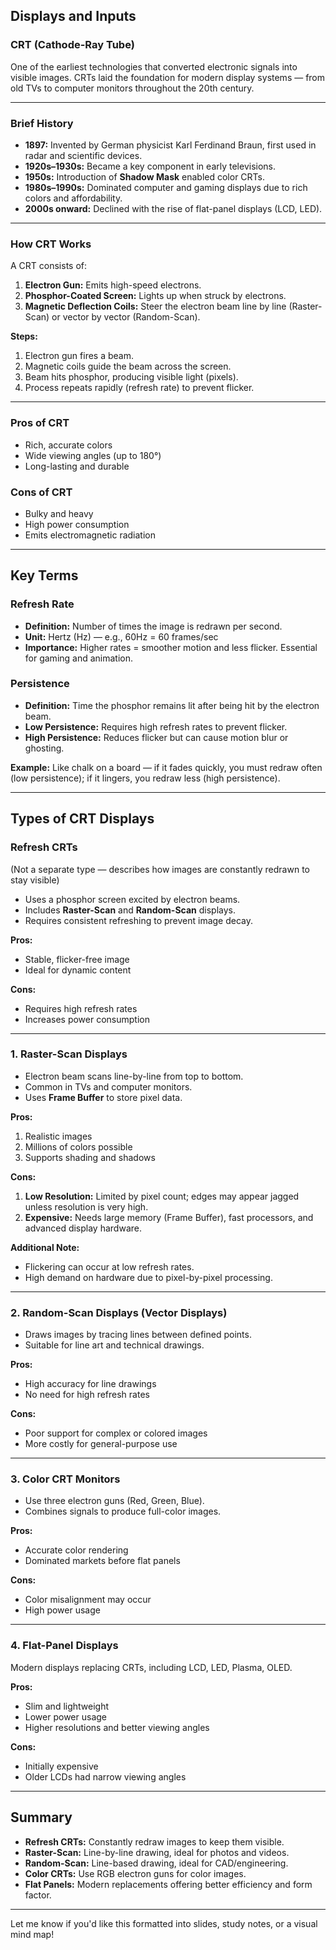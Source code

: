 ## **Displays and Inputs**

### **CRT (Cathode-Ray Tube)**

One of the earliest technologies that converted electronic signals into visible images. CRTs laid the foundation for modern display systems — from old TVs to computer monitors throughout the 20th century.

---

### **Brief History**

- **1897:** Invented by German physicist Karl Ferdinand Braun, first used in radar and scientific devices.
- **1920s–1930s:** Became a key component in early televisions.
- **1950s:** Introduction of **Shadow Mask** enabled color CRTs.
- **1980s–1990s:** Dominated computer and gaming displays due to rich colors and affordability.
- **2000s onward:** Declined with the rise of flat-panel displays (LCD, LED).

---

### **How CRT Works**

A CRT consists of:

1. **Electron Gun:** Emits high-speed electrons.
2. **Phosphor-Coated Screen:** Lights up when struck by electrons.
3. **Magnetic Deflection Coils:** Steer the electron beam line by line (Raster-Scan) or vector by vector (Random-Scan).

**Steps:**

1. Electron gun fires a beam.
2. Magnetic coils guide the beam across the screen.
3. Beam hits phosphor, producing visible light (pixels).
4. Process repeats rapidly (refresh rate) to prevent flicker.

---

### **Pros of CRT**

- Rich, accurate colors
- Wide viewing angles (up to 180°)
- Long-lasting and durable

### **Cons of CRT**

- Bulky and heavy
- High power consumption
- Emits electromagnetic radiation

---

## **Key Terms**

### **Refresh Rate**

- **Definition:** Number of times the image is redrawn per second.
- **Unit:** Hertz (Hz) — e.g., 60Hz = 60 frames/sec
- **Importance:** Higher rates = smoother motion and less flicker. Essential for gaming and animation.

### **Persistence**

- **Definition:** Time the phosphor remains lit after being hit by the electron beam.
- **Low Persistence:** Requires high refresh rates to prevent flicker.
- **High Persistence:** Reduces flicker but can cause motion blur or ghosting.

**Example:** Like chalk on a board — if it fades quickly, you must redraw often (low persistence); if it lingers, you redraw less (high persistence).

---

## **Types of CRT Displays**

### **Refresh CRTs**

(Not a separate type — describes how images are constantly redrawn to stay visible)

- Uses a phosphor screen excited by electron beams.
- Includes **Raster-Scan** and **Random-Scan** displays.
- Requires consistent refreshing to prevent image decay.

**Pros:**

- Stable, flicker-free image
- Ideal for dynamic content

**Cons:**

- Requires high refresh rates
- Increases power consumption

---

### **1. Raster-Scan Displays**

- Electron beam scans line-by-line from top to bottom.
- Common in TVs and computer monitors.
- Uses **Frame Buffer** to store pixel data.

**Pros:**

1. Realistic images
2. Millions of colors possible
3. Supports shading and shadows

**Cons:**

1. **Low Resolution:** Limited by pixel count; edges may appear jagged unless resolution is very high.
2. **Expensive:** Needs large memory (Frame Buffer), fast processors, and advanced display hardware.

**Additional Note:**

- Flickering can occur at low refresh rates.
- High demand on hardware due to pixel-by-pixel processing.

---

### **2. Random-Scan Displays (Vector Displays)**

- Draws images by tracing lines between defined points.
- Suitable for line art and technical drawings.

**Pros:**

- High accuracy for line drawings
- No need for high refresh rates

**Cons:**

- Poor support for complex or colored images
- More costly for general-purpose use

---

### **3. Color CRT Monitors**

- Use three electron guns (Red, Green, Blue).
- Combines signals to produce full-color images.

**Pros:**

- Accurate color rendering
- Dominated markets before flat panels

**Cons:**

- Color misalignment may occur
- High power usage

---

### **4. Flat-Panel Displays**

Modern displays replacing CRTs, including LCD, LED, Plasma, OLED.

**Pros:**

- Slim and lightweight
- Lower power usage
- Higher resolutions and better viewing angles

**Cons:**

- Initially expensive
- Older LCDs had narrow viewing angles

---

## **Summary**

- **Refresh CRTs:** Constantly redraw images to keep them visible.
- **Raster-Scan:** Line-by-line drawing, ideal for photos and videos.
- **Random-Scan:** Line-based drawing, ideal for CAD/engineering.
- **Color CRTs:** Use RGB electron guns for color images.
- **Flat Panels:** Modern replacements offering better efficiency and form factor.

---

Let me know if you'd like this formatted into slides, study notes, or a visual mind map!